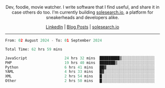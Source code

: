 <p align="center">Dev, foodie, movie watcher. I write software that I find useful, and share it in case others do too. I'm currently building <a href="https://solesearch.io">solesearch.io</a>, a platform for sneakerheads and developers alike.</p>
<p align="center">
  <a href="https://www.linkedin.com/in/peter-rauscher">LinkedIn</a>
  |
  <a href="https://dev.to/peterrauscher">Blog Posts</a>
  |
  <a href="https://solesearch.io">solesearch.io</a>
</p>
<hr/>
<!--START_SECTION:waka-->

```python
From: 02 August 2024 - To: 01 September 2024

Total Time: 62 hrs 59 mins

JavaScript                 24 hrs 32 mins  █████████▒░░░░░░░░░░░░░░░   37.28 %
PHP                        19 hrs 40 mins  ███████▒░░░░░░░░░░░░░░░░░   29.87 %
Python                     6 hrs 41 mins   ██▓░░░░░░░░░░░░░░░░░░░░░░   10.17 %
YAML                       4 hrs 33 mins   █▓░░░░░░░░░░░░░░░░░░░░░░░   06.93 %
XML                        2 hrs 54 mins   █░░░░░░░░░░░░░░░░░░░░░░░░   04.41 %
Other                      2 hrs 50 mins   █░░░░░░░░░░░░░░░░░░░░░░░░   04.32 %
```

<!--END_SECTION:waka-->

